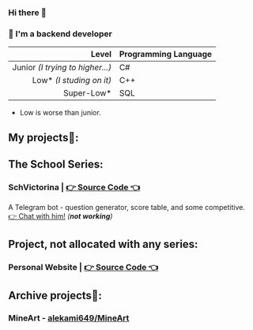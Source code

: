 ### Hi there 👋

### 👤 I'm a backend developer

|Level|Programming Language|
|----:|--------------------|
|Junior *(I trying to higher...)*|C#|
|Low* *(I studing on it)*|C++|
|Super-Low*|SQL|

* Low is worse than junior.

## My projects🤗: 

## The School Series:

### SchVictorina | [👉 Source Code 👈](https://github.com/alekami649/schvictorina_legacy)

A Telegram bot - question generator, score table, and some competitive. <br>
 [👉 Chat with him!](https://t.me/schvictorina_bot) *(**not working**)*

## Project, not allocated with any series:

### Personal Website | [👉 Source Code 👈](https://github.com/alekami649/website)

## Archive projects🤫:
### MineArt - [alekami649/MineArt](https://github.com/alekami649/MineArt)
